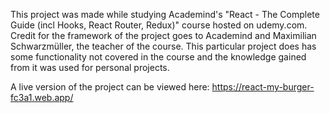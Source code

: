 This project was made while studying Academind's "React - The Complete Guide (incl Hooks, React Router, Redux)" course hosted on udemy.com. Credit for the framework of the project goes to Academind and Maximilian Schwarzmüller, the teacher of the course. This particular project does has some functionality not covered in the course and the knowledge gained from it was used for personal projects.

A live version of the project can be viewed here: https://react-my-burger-fc3a1.web.app/
